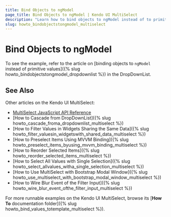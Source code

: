 ```yaml
---
title: Bind Objects to ngModel
page_title: Bind Objects to ngModel | Kendo UI MultiSelect
description: "Learn how to bind objects to ngModel instead of to primitive values in the Kendo UI MultiSelect widget."
slug: howto_bindobjectstongmodel_multiselect
---
```


# Bind Objects to ngModel

To see the example, refer to the article on [binding objects to `ngModel` instead of primitive values]({% slug howto_bindobjectstongmodel_dropdownlist %}) in the DropDownList.

## See Also

Other articles on the Kendo UI MultiSelect:

* [MultiSelect JavaScript API Reference](/api/javascript/ui/multiselect)
* [How to Cascade from DropDownList]({% slug howto_cascade_froma_dropdownlist_multiselect %})
* [How to Filter Values in Widgets Sharing the Same Data]({% slug howto_filter_valuesin_widgetswith_shared_data_multiselect %})
* [How to Preselect Items Using MVVM Binding]({% slug howto_preselect_items_byusing_mvvm_binding_multiselect %})
* [How to Reorder Selected Items]({% slug howto_reorder_selected_items_multiselect %})
* [How to Select All Values with Single Selection]({% slug howto_select_allvalues_witha_single_selection_multiselect %})
* [How to Use MultiSelect with Bootstrap Modal Window]({% slug howto_use_multiselect_with_bootstrap_modal_window_multiselect %})
* [How to Wire Blur Event of the Filter Input]({% slug howto_wire_blur_event_ofthe_filtеr_input_multiselect %})

For more runnable examples on the Kendo UI MultiSelect, browse its [**How To** documentation folder]({% slug howto_bind_values_totemplate_multiselect %}).
